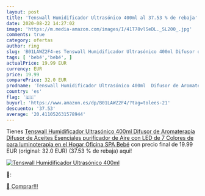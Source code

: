 ```yaml
---
layout: post
title: 'Tenswall Humidificador Ultrasónico 400ml al 37.53 % de rebaja'
date: 2020-08-22 14:27:02
image: 'https://m.media-amazon.com/images/I/41T78vlSeDL._SL200_.jpg'
comments: true
category: ofertas
author: ring
slug: 'B01LAWZ2F4-es Tenswall Humidificador Ultrasónico 400ml Difusor de...'
tags: [ 'bebé','bebé', ]
actualPrice: 19.99 EUR
currency: EUR
price: 19.99
comparePrice: 32.0 EUR
prodname: 'Tenswall Humidificador Ultrasónico 400ml  Difusor de Aromaterapia  Difusor de Aceites Esenciales  purificador de Aire con LED de 7 Colores de para luminoterapia en el Hogar  Oficina  SPA  Bebé'
country: 'es'
flag: '🇪🇸'
buyurl: 'https://www.amazon.es/dp/B01LAWZ2F4/?tag=tolees-21'
descuento: '37.53'
average: '20.411052631578944'
---
```


Tienes [Tenswall Humidificador Ultrasónico 400ml  Difusor de Aromaterapia  Difusor de Aceites Esenciales  purificador de Aire con LED de 7 Colores de para luminoterapia en el Hogar  Oficina  SPA  Bebé](https://www.amazon.es/dp/B01LAWZ2F4/?tag=tolees-21) con precio final de  19.99 EUR (original: 32.0 EUR) (37.53 %  de rebaja) aqui!

[![Tenswall Humidificador Ultrasónico 400ml](https://m.media-amazon.com/images/I/41T78vlSeDL._SL200_.jpg)](https://www.amazon.es/dp/B01LAWZ2F4/?tag=tolees-21)

🔎:


[🛒 Comprar!!!](https://www.amazon.es/dp/B01LAWZ2F4/?tag=tolees-21)
